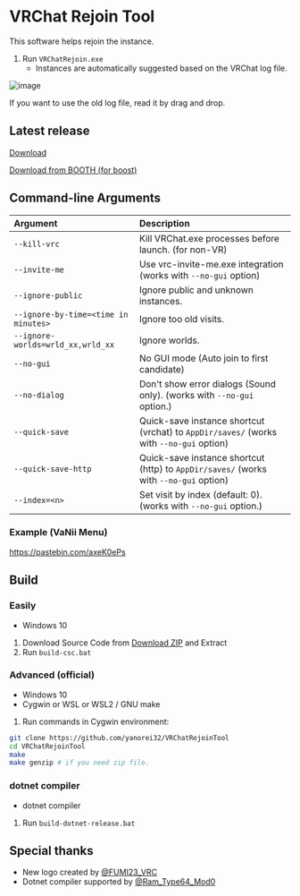 # VRChat Rejoin Tool

This software helps rejoin the instance.

1. Run `VRChatRejoin.exe`
   + Instances are automatically suggested based on the VRChat log file.

![image](https://user-images.githubusercontent.com/11992915/115303521-b34ced80-a19e-11eb-9b3e-06f35a39b81b.png)

If you want to use the old log file, read it by drag and drop.

## Latest release
[Download](https://github.com/Yanorei32/VRChatRejoinTool/releases/latest)

[Download from BOOTH (for boost)](https://yanorei32.booth.pm/items/1489700)

## Command-line Arguments

| Argument                             | Description                                                                              |
|:-------------------------------------|:-----------------------------------------------------------------------------------------|
| `--kill-vrc`                         | Kill VRChat.exe processes before launch. (for non-VR)                                    |
| `--invite-me`                        | Use vrc-invite-me.exe integration  (works with `--no-gui` option)                        |
| `--ignore-public`                    | Ignore public and unknown instances.                                                     |
| `--ignore-by-time=<time in minutes>` | Ignore too old visits.                                                                   |
| `--ignore-worlds=wrld_xx,wrld_xx`    | Ignore worlds.                                                                           |
| `--no-gui`                           | No GUI mode (Auto join to first candidate)                                               |
| `--no-dialog`                        | Don't show error dialogs (Sound only). (works with `--no-gui` option.)                   |
| `--quick-save`                       | Quick-save instance shortcut (vrchat) to `AppDir/saves/`  (works with `--no-gui` option) |
| `--quick-save-http`                  | Quick-save instance shortcut (http) to `AppDir/saves/`  (works with `--no-gui` option)   |
| `--index=<n>`                        | Set visit by index (default: 0). (works with `--no-gui` option.)                         |

### Example (VaNii Menu)

https://pastebin.com/axeK0ePs

## Build

### Easily

* Windows 10

1. Download Source Code from [Download ZIP](https://github.com/Yanorei32/VRChatRejoinTool/archive/master.zip) and Extract
1. Run `build-csc.bat`

### Advanced (official)

* Windows 10
* Cygwin or WSL or WSL2 / GNU make

1. Run commands in Cygwin environment:
```bash
git clone https://github.com/yanorei32/VRChatRejoinTool
cd VRChatRejoinTool
make
make genzip # if you need zip file.
```

### dotnet compiler

* dotnet compiler

1. Run `build-dotnet-release.bat`

## Special thanks

* New logo created by [@FUMI23_VRC](https://twitter.com/intent/user?user_id=1217010323695128578)
* Dotnet compiler supported by [@Ram_Type64_Mod0](https://twitter.com/intent/user?user_id=164613634)

